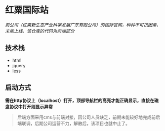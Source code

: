 # 红粟国际站  

*前公司（红粟新生态产业科学发展广东有限公司）的国际官网，种种不可抗因素，未能上线，该仓库的代码为前端部分*  

## 技术栈  

- html  
- jquery  
- less  

## 启动方式

**需在http协议上（localhost）打开，顶部导航栏的高亮才能正确显示，直接在磁盘协议中打开则显示异常**  

> 后端方面采用cms与前端对接，因公司人员缺乏，前期未能较好地完成前后端联调，后期公司运营不力，解散后，该项目也就中止了。
